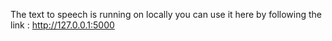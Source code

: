 The text to speech is running on locally you can use it here by following the link :  http://127.0.0.1:5000

